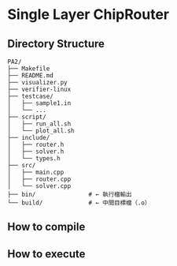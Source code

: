 # Single Layer ChipRouter

## Directory Structure
```
PA2/
├── Makefile
├── README.md
├── visualizer.py
├── verifier-linux
├── testcase/
│   ├── sample1.in
│   └── ...
├── script/
│   ├── run_all.sh
│   └── plot_all.sh
├── include/
│   ├── router.h
│   ├── solver.h
│   └── types.h
├── src/
│   ├── main.cpp
│   ├── router.cpp
│   └── solver.cpp
├── bin/               # ← 執行檔輸出
└── build/             # ← 中間目標檔（.o）

```
## How to compile
## How to execute
## 
